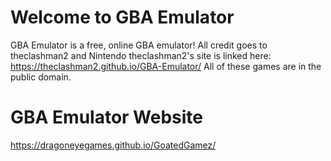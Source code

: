 # Welcome to GBA Emulator

GBA Emulator is a free, online GBA emulator!
All credit goes to theclashman2 and Nintendo
theclashman2's site is linked here: https://theclashman2.github.io/GBA-Emulator/
All of these games are in the public domain.

# GBA Emulator Website

https://dragoneyegames.github.io/GoatedGamez/
